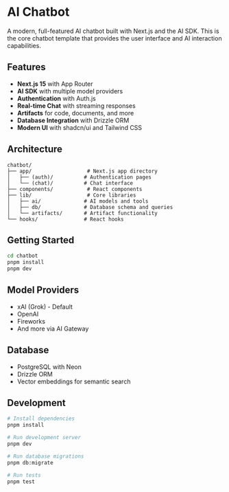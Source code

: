 # AI Chatbot

A modern, full-featured AI chatbot built with Next.js and the AI SDK. This is the core chatbot template that provides the user interface and AI interaction capabilities.

## Features

- **Next.js 15** with App Router
- **AI SDK** with multiple model providers
- **Authentication** with Auth.js
- **Real-time Chat** with streaming responses
- **Artifacts** for code, documents, and more
- **Database Integration** with Drizzle ORM
- **Modern UI** with shadcn/ui and Tailwind CSS

## Architecture

```
chatbot/
├── app/                  # Next.js app directory
│   ├── (auth)/          # Authentication pages
│   └── (chat)/          # Chat interface
├── components/           # React components
├── lib/                  # Core libraries
│   ├── ai/              # AI models and tools
│   ├── db/              # Database schema and queries
│   └── artifacts/       # Artifact functionality
└── hooks/               # React hooks
```

## Getting Started

```bash
cd chatbot
pnpm install
pnpm dev
```

## Model Providers

- xAI (Grok) - Default
- OpenAI
- Fireworks
- And more via AI Gateway

## Database

- PostgreSQL with Neon
- Drizzle ORM
- Vector embeddings for semantic search

## Development

```bash
# Install dependencies
pnpm install

# Run development server
pnpm dev

# Run database migrations
pnpm db:migrate

# Run tests
pnpm test
```
